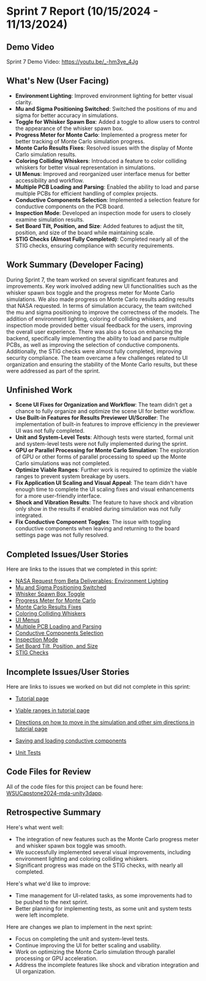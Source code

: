 # Sprint 7 Report (10/15/2024 - 11/13/2024)

## Demo Video
Sprint 7 Demo Video: https://youtu.be/_-hm3ye_4Jg

## What's New (User Facing)
* **Environment Lighting**: Improved environment lighting for better visual clarity.
* **Mu and Sigma Positioning Switched**: Switched the positions of mu and sigma for better accuracy in simulations.
* **Toggle for Whisker Spawn Box**: Added a toggle to allow users to control the appearance of the whisker spawn box.
* **Progress Meter for Monte Carlo**: Implemented a progress meter for better tracking of Monte Carlo simulation progress.
* **Monte Carlo Results Fixes**: Resolved issues with the display of Monte Carlo simulation results.
* **Coloring Colliding Whiskers**: Introduced a feature to color colliding whiskers for better visual representation in simulations.
* **UI Menus**: Improved and reorganized user interface menus for better accessibility and workflow.
* **Multiple PCB Loading and Parsing**: Enabled the ability to load and parse multiple PCBs for efficient handling of complex projects.
* **Conductive Components Selection**: Implemented a selection feature for conductive components on the PCB board.
* **Inspection Mode**: Developed an inspection mode for users to closely examine simulation results.
* **Set Board Tilt, Position, and Size**: Added features to adjust the tilt, position, and size of the board while maintaining scale.
* **STIG Checks (Almost Fully Completed)**: Completed nearly all of the STIG checks, ensuring compliance with security requirements.

## Work Summary (Developer Facing)
During Sprint 7, the team worked on several significant features and improvements. Key work involved adding new UI functionalities such as the whisker spawn box toggle and the progress meter for Monte Carlo simulations. We also made progress on Monte Carlo results adding results that NASA requested. In terms of simulation accuracy, the team switched the mu and sigma positioning to improve the correctness of the models. The addition of environment lighting, coloring of colliding whiskers, and inspection mode provided better visual feedback for the users, improving the overall user experience. There was also a focus on enhancing the backend, specifically implementing the ability to load and parse multiple PCBs, as well as improving the selection of conductive components. Additionally, the STIG checks were almost fully completed, improving security compliance. The team overcame a few challenges related to UI organization and ensuring the stability of the Monte Carlo results, but these were addressed as part of the sprint.

## Unfinished Work
* **Scene UI Fixes for Organization and Workflow**: The team didn’t get a chance to fully organize and optimize the scene UI for better workflow.
* **Use Built-in Features for Results Previewer UI/Scroller**: The implementation of built-in features to improve efficiency in the previewer UI was not fully completed.
* **Unit and System-Level Tests**: Although tests were started, formal unit and system-level tests were not fully implemented during the sprint.
* **GPU or Parallel Processing for Monte Carlo Simulation**: The exploration of GPU or other forms of parallel processing to speed up the Monte Carlo simulations was not completed.
* **Optimize Viable Ranges**: Further work is required to optimize the viable ranges to prevent system breakage by users.
* **Fix Application UI Scaling and Visual Appeal**: The team didn't have enough time to complete the UI scaling fixes and visual enhancements for a more user-friendly interface.
* **Shock and Vibration Results**: The feature to have shock and vibration only show in the results if enabled during simulation was not fully integrated.
* **Fix Conductive Component Toggles**: The issue with toggling conductive components when leaving and returning to the board settings page was not fully resolved.

## Completed Issues/User Stories
Here are links to the issues that we completed in this sprint:
* [NASA Request from Beta Deliverables: Environment Lighting](https://github.com/WSUCptSCapstone-S24-F24/-mda-unity3dapp-/issues/123)
* [Mu and Sigma Positioning Switched](https://github.com/WSUCptSCapstone-S24-F24/-mda-unity3dapp-/issues/75)
* [Whisker Spawn Box Toggle](https://github.com/WSUCptSCapstone-S24-F24/-mda-unity3dapp-/issues/76)
* [Progress Meter for Monte Carlo](https://github.com/WSUCptSCapstone-S24-F24/-mda-unity3dapp-/issues/79)
* [Monte Carlo Results Fixes](https://github.com/WSUCptSCapstone-S24-F24/-mda-unity3dapp-/issues/88)
* [Coloring Colliding Whiskers](https://github.com/WSUCptSCapstone-S24-F24/-mda-unity3dapp-/issues/86)
* [UI Menus](https://github.com/WSUCptSCapstone-S24-F24/-mda-unity3dapp-/issues/72)
* [Multiple PCB Loading and Parsing](https://github.com/WSUCptSCapstone-S24-F24/-mda-unity3dapp-/issues/87)
* [Conductive Components Selection](https://github.com/WSUCptSCapstone-S24-F24/-mda-unity3dapp-/issues/96)
* [Inspection Mode](https://github.com/WSUCptSCapstone-S24-F24/-mda-unity3dapp-/issues/)
* [Set Board Tilt, Position, and Size](https://github.com/WSUCptSCapstone-S24-F24/-mda-unity3dapp-/issues/)
* [STIG Checks](https://github.com/WSUCptSCapstone-S24-F24/-mda-unity3dapp-/issues/92)

## Incomplete Issues/User Stories
Here are links to issues we worked on but did not complete in this sprint:
* [Tutorial page](https://github.com/WSUCptSCapstone-S24-F24/-mda-unity3dapp-/issues/15)

* [Viable ranges in tutorial page](https://github.com/WSUCptSCapstone-S24-F24/-mda-unity3dapp-/issues/82)

* [Directions on how to move in the simulation and other sim directions in tutorial page](https://github.com/WSUCptSCapstone-S24-F24/-mda-unity3dapp-/issues/83)

* [Saving and loading conductive components](https://github.com/WSUCptSCapstone-S24-F24/-mda-unity3dapp-/issues/99)

* [Unit Tests](https://github.com/WSUCptSCapstone-S24-F24/-mda-unity3dapp-/issues/98)

## Code Files for Review
All of the code files for this project can be found here:  
[WSUCapstone2024-mda-unity3dapp](https://github.com/WSUCptSCapstone-S24-F24/-mda-unity3dapp-).

## Retrospective Summary
Here's what went well:
* The integration of new features such as the Monte Carlo progress meter and whisker spawn box toggle was smooth.
* We successfully implemented several visual improvements, including environment lighting and coloring colliding whiskers.
* Significant progress was made on the STIG checks, with nearly all completed.

Here's what we'd like to improve:
* Time management for UI-related tasks, as some improvements had to be pushed to the next sprint.
* Better planning for implementing tests, as some unit and system tests were left incomplete.

Here are changes we plan to implement in the next sprint:
* Focus on completing the unit and system-level tests.
* Continue improving the UI for better scaling and usability.
* Work on optimizing the Monte Carlo simulation through parallel processing or GPU acceleration.
* Address the incomplete features like shock and vibration integration and UI organization.

